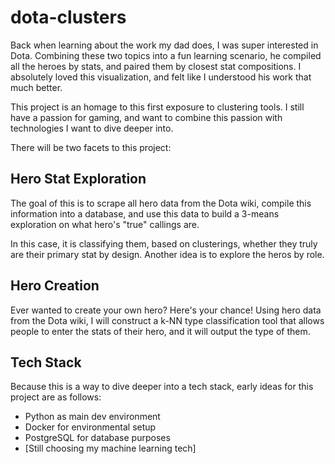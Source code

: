 # dota-clusters

Back when learning about the work my dad does, I was super interested in Dota. Combining these two topics into a fun learning scenario, he compiled all the heroes by stats, and paired them by closest stat compositions. I absolutely loved this visualization, and felt like I understood his work that much better.

This project is an homage to this first exposure to clustering tools. I still have a passion for gaming, and want to combine this passion with technologies I want to dive deeper into. 

There will be two facets to this project:

## Hero Stat Exploration
The goal of this is to scrape all hero data from the Dota wiki, compile this information into a database, and use this data to build a 3-means exploration on what hero's "true" callings are.  

In this case, it is classifying them, based on clusterings, whether they truly are their primary stat by design.  Another idea is to explore the heros by role.

## Hero Creation
Ever wanted to create your own hero?  Here's your chance!  Using hero data from the Dota wiki, I will construct a k-NN type classification tool that allows people to enter the stats of their hero, and it will output the type of them.  

## Tech Stack
Because this is a way to dive deeper into a tech stack, early ideas for this project are as follows:
* Python as main dev environment
* Docker for environmental setup
* PostgreSQL for database purposes
* [Still choosing my machine learning tech]

